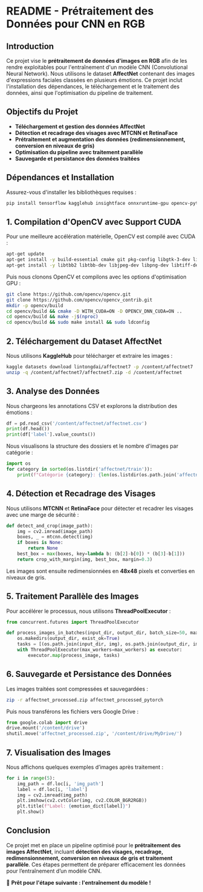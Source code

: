 # README - Prétraitement des Données pour CNN en RGB

## Introduction
Ce projet vise le **prétraitement de données d'images en RGB** afin de les rendre exploitables pour l'entraînement d'un modèle CNN (Convolutional Neural Network). Nous utilisons le dataset **AffectNet** contenant des images d'expressions faciales classées en plusieurs émotions. Ce projet inclut l'installation des dépendances, le téléchargement et le traitement des données, ainsi que l'optimisation du pipeline de traitement.

## Objectifs du Projet
- **Téléchargement et gestion des données AffectNet**
- **Détection et recadrage des visages avec MTCNN et RetinaFace**
- **Prétraitement et augmentation des données (redimensionnement, conversion en niveaux de gris)**
- **Optimisation du pipeline avec traitement parallèle**
- **Sauvegarde et persistance des données traitées**

## Dépendances et Installation

Assurez-vous d'installer les bibliothèques requises :

```bash
pip install tensorflow kagglehub insightface onnxruntime-gpu opencv-python numpy torch torchvision facenet-pytorch retina-face tea
```

## 1. Compilation d'OpenCV avec Support CUDA
Pour une meilleure accélération matérielle, OpenCV est compilé avec CUDA :

```bash
apt-get update
apt-get install -y build-essential cmake git pkg-config libgtk-3-dev libavcodec-dev libavformat-dev libswscale-dev
apt-get install -y libtbb2 libtbb-dev libjpeg-dev libpng-dev libtiff-dev libdc1394-22-dev
```

Puis nous clonons OpenCV et compilons avec les options d'optimisation GPU :

```bash
git clone https://github.com/opencv/opencv.git
git clone https://github.com/opencv/opencv_contrib.git
mkdir -p opencv/build
cd opencv/build && cmake -D WITH_CUDA=ON -D OPENCV_DNN_CUDA=ON ..
cd opencv/build && make -j$(nproc)
cd opencv/build && sudo make install && sudo ldconfig
```

## 2. Téléchargement du Dataset AffectNet
Nous utilisons **KaggleHub** pour télécharger et extraire les images :

```bash
kaggle datasets download lintongdai/affectnet7 -p /content/affectnet7
unzip -q /content/affectnet7/affectnet7.zip -d /content/affectnet
```

## 3. Analyse des Données
Nous chargeons les annotations CSV et explorons la distribution des émotions :

```python
df = pd.read_csv('/content/affectnet/affectnet.csv')
print(df.head())
print(df['label'].value_counts())
```

Nous visualisons la structure des dossiers et le nombre d'images par catégorie :

```python
import os
for category in sorted(os.listdir('affectnet/train')):
    print(f"Catégorie {category}: {len(os.listdir(os.path.join('affectnet/train', category)))} images")
```

## 4. Détection et Recadrage des Visages
Nous utilisons **MTCNN** et **RetinaFace** pour détecter et recadrer les visages avec une marge de sécurité :

```python
def detect_and_crop(image_path):
    img = cv2.imread(image_path)
    boxes, _ = mtcnn.detect(img)
    if boxes is None:
        return None
    best_box = max(boxes, key=lambda b: (b[2]-b[0]) * (b[3]-b[1]))
    return crop_with_margin(img, best_box, margin=0.3)
```

Les images sont ensuite redimensionnées en **48x48** pixels et converties en niveaux de gris.

## 5. Traitement Parallèle des Images
Pour accélérer le processus, nous utilisons **ThreadPoolExecutor** :

```python
from concurrent.futures import ThreadPoolExecutor

def process_images_in_batches(input_dir, output_dir, batch_size=50, max_workers=4):
    os.makedirs(output_dir, exist_ok=True)
    tasks = [(os.path.join(input_dir, img), os.path.join(output_dir, img)) for img in os.listdir(input_dir)]
    with ThreadPoolExecutor(max_workers=max_workers) as executor:
        executor.map(process_image, tasks)
```

## 6. Sauvegarde et Persistance des Données
Les images traitées sont compressées et sauvegardées :

```bash
zip -r affectnet_processed.zip affectnet_processed_pytorch
```

Puis nous transférons les fichiers vers Google Drive :

```python
from google.colab import drive
drive.mount('/content/drive')
shutil.move('affectnet_processed.zip', '/content/drive/MyDrive/')
```

## 7. Visualisation des Images
Nous affichons quelques exemples d’images après traitement :

```python
for i in range(5):
    img_path = df.loc[i, 'img_path']
    label = df.loc[i, 'label']
    img = cv2.imread(img_path)
    plt.imshow(cv2.cvtColor(img, cv2.COLOR_BGR2RGB))
    plt.title(f"Label: {emotion_dict[label]}")
    plt.show()
```

## Conclusion
Ce projet met en place un pipeline optimisé pour le **prétraitement des images AffectNet**, incluant **détection des visages, recadrage, redimensionnement, conversion en niveaux de gris et traitement parallèle**. Ces étapes permettent de préparer efficacement les données pour l’entraînement d’un modèle CNN.

🚀 **Prêt pour l'étape suivante : l'entraînement du modèle !**

